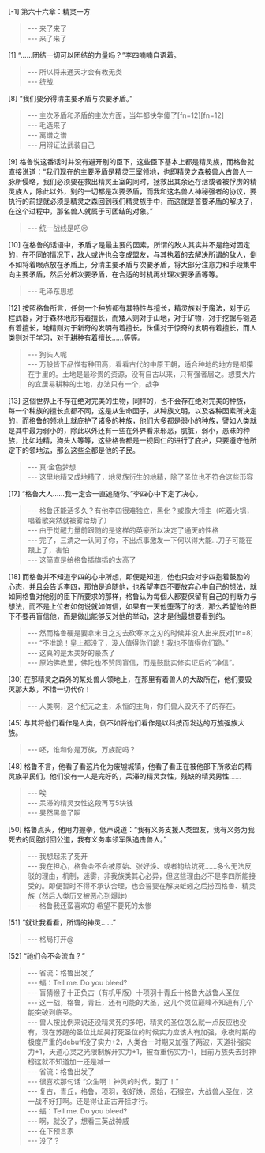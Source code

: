 
[-1] 第六十六章：精灵一方
>--- 来了来了<br>
>--- 来了来了<br>

[1] “……团结一切可以团结的力量吗？”李四喃喃自语着。
>--- 所以将来通天才会有教无类<br>
>--- 统战<br>

[8] “我们要分得清主要矛盾与次要矛盾。”
>--- 主次矛盾和矛盾的主次方面，当年都快学傻了[fn=12][fn=12]<br>
>--- 毛选来了<br>
>--- 离谱之谱<br>
>--- 用辩证法武装自己<br>

[9] 格鲁说这番话时并没有避开别的臣下，这些臣下基本上都是精灵族，而格鲁就直接说道：“我们现在的主要矛盾是精灵王室领地，也即精灵之森被兽人古兽人一脉所侵略，我们必须要在救出精灵王室的同时，拯救出其余还存活或者被俘虏的精灵族人，除此以外，别的一切都是次要矛盾，而我和这名兽人神秘强者的协议，要执行的前提就必须是精灵之森回到我们精灵族手中，而这就是首要矛盾的解决了，在这个过程中，那名兽人就属于可团结的对象。”
>--- 统一战线是吧😥<br>

[10] 在格鲁的话语中，矛盾才是最主要的因素，所谓的敌人其实并不是绝对固定的，在不同的情况下，敌人或许也会变成盟友，与其执着的去解决所谓的敌人，倒不如将着眼点放在矛盾上，分清主要矛盾与次要矛盾，将大部分注意力和手段集中向主要矛盾，然后分析次要矛盾，在合适的时机再处理次要矛盾等等。
>--- 毛泽东思想<br>

[12] 按照格鲁所言，任何一个种族都有其特性与擅长，精灵族对于魔法，对于远程武器，对于森林地形有着擅长，而矮人则对于山地，对于矿物，对于挖掘与锻造有着擅长，地精则对于新奇的发明有着擅长，侏儒对于惊奇的发明有着擅长，而人类则对于学习，对于耕种有着擅长……等等。
>--- 狗头人呢<br>
>--- 万般皆下品惟有种田高，看看古代的中原王朝，适合种地的地方是都攥在手里的。土地是最珍贵的资源，没有自古以来，只有强者居之。想要大片的宜居易耕种的土地，办法只有一个，战争<br>

[13] 这個世界上不存在绝对完美的生物，同样的，也不会存在绝对完美的种族，每一个种族的擅长点都不同，这是从生命因子，从种族文明，以及各种因素所决定的，而格鲁的领地上就庇护了诸多的种族，他们大多都是弱小的种族，譬如人类就是其中最为弱小的，除此以外还有一些在外界看来邪恶，肮脏，弱小，愚昧的种族，比如地精，狗头人等等，这些格鲁都是一视同仁的进行了庇护，只要遵守他所定下的领地法，那么这些全都是他的子民。
>--- 真·金色梦想<br>
>--- 这里地精又成地精了，地灵族衍生的地精，除了圣位也不符合这些形容<br>

[17] “格鲁大人……我一定会一直追随你。”李四心中下定了决心。
>--- 格鲁还能活多久？有他李四很难独立，黑化？或像大领主（吃着火锅，唱着歌突然就被雾给劫了）<br>
>--- 由于觉醒力量前跟随的是这样的英豪所以决定了通天的性格<br>
>--- 完了，三清之一认同了你，不出点事激发一下何以得大能…刀子可能在跟上了，害怕<br>
>--- 这简直是给格鲁插旗插的太高了<br>

[18] 而格鲁并不知道李四的心中所想，即便是知道，他也只会对李四抱着鼓励的心态，并且会告诉李四，那怕是追随他，也希望李四不要放弃心中自己的想法，就如同格鲁对他别的臣下所要求的那样，格鲁认为每個人都要保留有自己的判断力与想法，而不是上位者如何说就如何信，如果有一天他堕落了的话，那么希望他的臣下不要再盲信他，而是做出能够反对他的举动，这才是他最想要看到的。
>--- 然而格鲁硬是要拿末日之刃去砍寒冰之刃的时候并没人出来反对[fn=8]<br>
>--- “不准跪！皇上都没了，没人值得你们跪！我也不值得你们跪。”<br>
>--- 这真的是太美好的豪杰了<br>
>--- 原始佛教里，佛陀也不赞同盲信，而是鼓励实修实证后的“净信”。<br>

[30] 在那精灵之森外的某处兽人领地上，在那里有着兽人的大敌所在，他们要毁灭那大敌，不惜一切代价！
>--- 人类啊，这个纪元之主，永恒的主角，你们兽人毁灭不了的存在。<br>

[45] 与其将他们看作是人类，倒不如将他们看作是以科技而发达的万族强族大族。
>--- 呸，谁和你是万族，万族配吗？<br>

[48] 格鲁不言，他看了看这片化为废墟城镇，他看了看正在被他部下所救治的精灵族平民们，他们没有一人是完好的，呆滞的精灵女性，残缺的精灵男性……
>--- 唉<br>
>--- 呆滞的精灵女性这段再写5块钱<br>
>--- 果然黑兽了啊<br>

[50] 格鲁点头，他用力握拳，低声说道：“我有义务支援人类盟友，我有义务为我死去的同胞讨回公道，我有义务率领军队追击兽人。”
>--- 我想起来了死开<br>
>--- 我在担心，格鲁会不会被原始、张好焕、或者钧给坑死……多么无法反驳的理由，机制，迷雾，非我族类其心必异，但这些理由必不是李四所能接受的。即便暂时不得不承认合理，也会誓要在解决蚯蚓之后捞回格鲁、精灵族（然后人类历又被恶心到爆炸）<br>
>--- 格鲁我还蛮喜欢的 希望不要死的太惨<br>

[51] “就让我看看，所谓的神灵……”
>--- 格局打开@<br>

[52] “祂们会不会流血？”
>--- 省流：格鲁出发了<br>
>--- 蝠：Tell me. Do you bleed?<br>
>--- 盲猜猴子十正负古（有机甲版）十项羽十青丘十格鲁大战鲁人圣位<br>
>--- 这一战，格鲁，青丘，还有可能的大圣，这几个灵位巅峰不知道有几个能突破到临圣。<br>
>--- 兽人按比例来说还没精灵死的多吧，精灵的圣位怎么就一点反应也没有，现在苏醒的圣位比起昊打死圣位的时候实力应该大有加强，永夜时期的极度严重的debuff没了实力+2，人类合一时期又加强了两波，天道补强实力+1，天道心灵之光限制解开实力+1，被昋重伤实力-1，目前万族失去封神榜这就不知道加一还是减一<br>
>--- 省流：格鲁出发了<br>
>--- 很喜欢那句话
“众生啊！神灵的时代，到了！”<br>
>--- 复古，青丘，格鲁，项羽，张好焕，原始，石猴空，大战兽人圣位，这一战不好打啊。还是得让正古开挂才行。<br>
>--- 蝠：Tell me. Do you bleed?<br>
>--- 啊，就没了，想看三英战神威<br>
>--- 在下预言家<br>
>--- 没了？<br>
